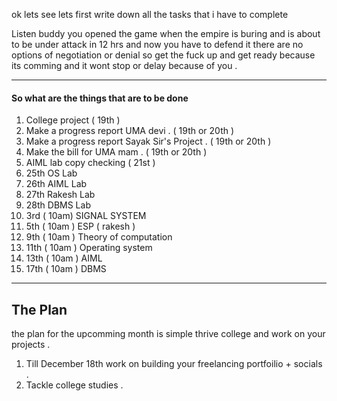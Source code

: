 ok lets see lets first write down all the tasks that i have to complete 

Listen buddy you opened the game when the empire is buring and is about to be under attack in 12 hrs and now you have to defend it there are no options of negotiation or denial so get the fuck up and get ready because its comming and it wont stop or delay because of you .

___

#### So what are the things that are to be done 

1. College project ( 19th )
2. Make a progress report UMA devi . ( 19th or 20th )
3. Make a progress report Sayak Sir's Project . ( 19th or 20th )
4. Make the bill for UMA mam . ( 19th or 20th )
5. AIML lab copy checking ( 21st )
6. 25th OS Lab
7. 26th AIML Lab
8. 27th Rakesh Lab
9. 28th DBMS Lab
10. 3rd ( 10am) SIGNAL SYSTEM
11. 5th ( 10am ) ESP ( rakesh )
12. 9th ( 10am ) Theory of computation
13. 11th ( 10am ) Operating system
14. 13th ( 10am ) AIML
15. 17th ( 10am ) DBMS

___

## The Plan 

the plan for the upcomming month is simple thrive college and work on your projects .

1. Till December 18th work on building your freelancing portfoilio + socials .
2. Tackle college studies .

